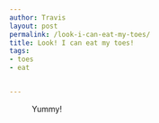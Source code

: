 ```yaml
---
author: Travis
layout: post
permalink: /look-i-can-eat-my-toes/
title: Look! I can eat my toes!
tags:
- toes
- eat


---
```


<figure>
	<img src="http://silasq.com/uploads/2012/09/2012-06-06-09.46.04-.jpg" alt="">	
	<figcaption>Yummy!</figcaption>
</figure>
